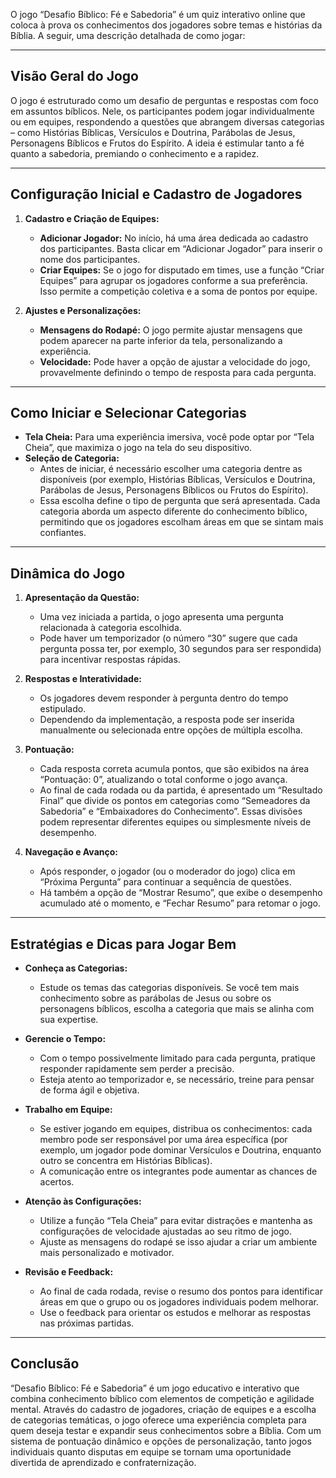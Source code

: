 O jogo “Desafio Bíblico: Fé e Sabedoria” é um quiz interativo online que coloca à prova os conhecimentos dos jogadores sobre temas e histórias da Bíblia. A seguir, uma descrição detalhada de como jogar:

---

## Visão Geral do Jogo

O jogo é estruturado como um desafio de perguntas e respostas com foco em assuntos bíblicos. Nele, os participantes podem jogar individualmente ou em equipes, respondendo a questões que abrangem diversas categorias – como Histórias Bíblicas, Versículos e Doutrina, Parábolas de Jesus, Personagens Bíblicos e Frutos do Espírito. A ideia é estimular tanto a fé quanto a sabedoria, premiando o conhecimento e a rapidez.

---

## Configuração Inicial e Cadastro de Jogadores

1. **Cadastro e Criação de Equipes:**  
   - **Adicionar Jogador:** No início, há uma área dedicada ao cadastro dos participantes. Basta clicar em “Adicionar Jogador” para inserir o nome dos participantes.
   - **Criar Equipes:** Se o jogo for disputado em times, use a função “Criar Equipes” para agrupar os jogadores conforme a sua preferência. Isso permite a competição coletiva e a soma de pontos por equipe.

2. **Ajustes e Personalizações:**  
   - **Mensagens do Rodapé:** O jogo permite ajustar mensagens que podem aparecer na parte inferior da tela, personalizando a experiência.  
   - **Velocidade:** Pode haver a opção de ajustar a velocidade do jogo, provavelmente definindo o tempo de resposta para cada pergunta.

---

## Como Iniciar e Selecionar Categorias

- **Tela Cheia:** Para uma experiência imersiva, você pode optar por “Tela Cheia”, que maximiza o jogo na tela do seu dispositivo.
- **Seleção de Categoria:**  
  - Antes de iniciar, é necessário escolher uma categoria dentre as disponíveis (por exemplo, Histórias Bíblicas, Versículos e Doutrina, Parábolas de Jesus, Personagens Bíblicos ou Frutos do Espírito).  
  - Essa escolha define o tipo de pergunta que será apresentada. Cada categoria aborda um aspecto diferente do conhecimento bíblico, permitindo que os jogadores escolham áreas em que se sintam mais confiantes.

---

## Dinâmica do Jogo

1. **Apresentação da Questão:**  
   - Uma vez iniciada a partida, o jogo apresenta uma pergunta relacionada à categoria escolhida.  
   - Pode haver um temporizador (o número “30” sugere que cada pergunta possa ter, por exemplo, 30 segundos para ser respondida) para incentivar respostas rápidas.

2. **Respostas e Interatividade:**  
   - Os jogadores devem responder à pergunta dentro do tempo estipulado.  
   - Dependendo da implementação, a resposta pode ser inserida manualmente ou selecionada entre opções de múltipla escolha.

3. **Pontuação:**  
   - Cada resposta correta acumula pontos, que são exibidos na área “Pontuação: 0”, atualizando o total conforme o jogo avança.
   - Ao final de cada rodada ou da partida, é apresentado um “Resultado Final” que divide os pontos em categorias como “Semeadores da Sabedoria” e “Embaixadores do Conhecimento”. Essas divisões podem representar diferentes equipes ou simplesmente níveis de desempenho.

4. **Navegação e Avanço:**  
   - Após responder, o jogador (ou o moderador do jogo) clica em “Próxima Pergunta” para continuar a sequência de questões.
   - Há também a opção de “Mostrar Resumo”, que exibe o desempenho acumulado até o momento, e “Fechar Resumo” para retomar o jogo.

---

## Estratégias e Dicas para Jogar Bem

- **Conheça as Categorias:**  
  - Estude os temas das categorias disponíveis. Se você tem mais conhecimento sobre as parábolas de Jesus ou sobre os personagens bíblicos, escolha a categoria que mais se alinha com sua expertise.
  
- **Gerencie o Tempo:**  
  - Com o tempo possivelmente limitado para cada pergunta, pratique responder rapidamente sem perder a precisão.  
  - Esteja atento ao temporizador e, se necessário, treine para pensar de forma ágil e objetiva.

- **Trabalho em Equipe:**  
  - Se estiver jogando em equipes, distribua os conhecimentos: cada membro pode ser responsável por uma área específica (por exemplo, um jogador pode dominar Versículos e Doutrina, enquanto outro se concentra em Histórias Bíblicas).
  - A comunicação entre os integrantes pode aumentar as chances de acertos.

- **Atenção às Configurações:**  
  - Utilize a função “Tela Cheia” para evitar distrações e mantenha as configurações de velocidade ajustadas ao seu ritmo de jogo.
  - Ajuste as mensagens do rodapé se isso ajudar a criar um ambiente mais personalizado e motivador.

- **Revisão e Feedback:**  
  - Ao final de cada rodada, revise o resumo dos pontos para identificar áreas em que o grupo ou os jogadores individuais podem melhorar.  
  - Use o feedback para orientar os estudos e melhorar as respostas nas próximas partidas.

---

## Conclusão

“Desafio Bíblico: Fé e Sabedoria” é um jogo educativo e interativo que combina conhecimento bíblico com elementos de competição e agilidade mental. Através do cadastro de jogadores, criação de equipes e a escolha de categorias temáticas, o jogo oferece uma experiência completa para quem deseja testar e expandir seus conhecimentos sobre a Bíblia. Com um sistema de pontuação dinâmico e opções de personalização, tanto jogos individuais quanto disputas em equipe se tornam uma oportunidade divertida de aprendizado e confraternização.
